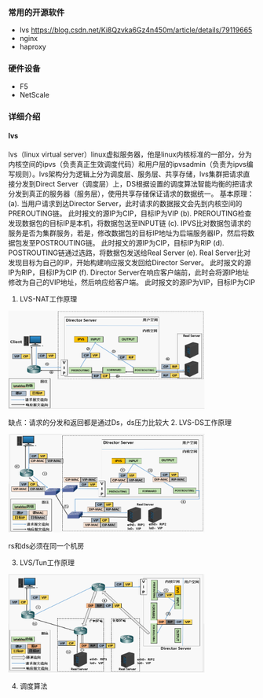 ### 常用的开源软件
* lvs https://blog.csdn.net/Ki8Qzvka6Gz4n450m/article/details/79119665
* nginx
* haproxy
### 硬件设备
* F5
* NetScale
### 详细介绍
#### lvs
lvs（linux virtual server）linux虚拟服务器，他是linux内核标准的一部分，分为内核空间的ipvs（负责真正生效调度代码）和用户层的ipvsadmin（负责为ipvs编写规则）。lvs架构分为逻辑上分为调度层、服务层、共享存储，lvs集群把请求直接分发到Direct Server（调度层）上，DS根据设置的调度算法智能均衡的把请求分发到真正的服务器（服务层），使用共享存储保证请求的数据统一。
基本原理：
(a). 当用户请求到达Director Server，此时请求的数据报文会先到内核空间的PREROUTING链。 此时报文的源IP为CIP，目标IP为VIP
(b). PREROUTING检查发现数据包的目标IP是本机，将数据包送至INPUT链
(c). IPVS比对数据包请求的服务是否为集群服务，若是，修改数据包的目标IP地址为后端服务器IP，然后将数据包发至POSTROUTING链。 此时报文的源IP为CIP，目标IP为RIP
(d). POSTROUTING链通过选路，将数据包发送给Real Server
(e). Real Server比对发现目标为自己的IP，开始构建响应报文发回给Director Server。 此时报文的源IP为RIP，目标IP为CIP
(f). Director Server在响应客户端前，此时会将源IP地址修改为自己的VIP地址，然后响应给客户端。 此时报文的源IP为VIP，目标IP为CIP
1. LVS-NAT工作原理

<img src="picture/LVS-NAT.png" height="200" width="400" alt="LVS-NAT">

缺点：请求的分发和返回都是通过Ds，ds压力比较大
2. LVS-DS工作原理

<img src="picture/LVS-DS.png" height="200" width="400" alt="LVS-DS">

rs和ds必须在同一个机房

3. LVS/Tun工作原理

<img src="picture/LVS-Tun.png" height="200" width="400" alt="LVS-Tun">

4. 调度算法

